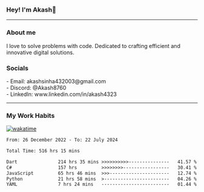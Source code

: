 <h3>Hey! I'm Akash👋</h3>

--- 

<h3>About me</h3>
I love to solve problems with code. Dedicated to crafting efficient and innovative digital solutions.

<h3>Socials</h3>
 - Email: akashsinha432003@gmail.com<br>
 - Discord: @Akash8760<br>
 - LinkedIn: www.linkedin.com/in/akash4323<br>


---

<h3>My Work Habits</h3>

[![wakatime](https://wakatime.com/badge/user/938b2951-49cf-4810-9b9e-c17cde3d3343.svg)](https://wakatime.com/@938b2951-49cf-4810-9b9e-c17cde3d3343)

<!--START_SECTION:waka-->

```txt
From: 26 December 2022 - To: 22 July 2024

Total Time: 516 hrs 15 mins

Dart               214 hrs 35 mins >>>>>>>>>>---------------   41.57 %
C#                 157 hrs         >>>>>>>>-----------------   30.41 %
JavaScript         65 hrs 46 mins  >>>----------------------   12.74 %
Python             21 hrs 58 mins  >------------------------   04.26 %
YAML               7 hrs 24 mins   -------------------------   01.44 %
```

<!--END_SECTION:waka-->

